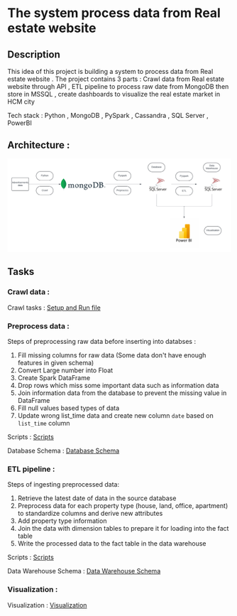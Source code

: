 # The system process data from Real estate website

## Description  
This idea of this project is building a system to process data from Real estate website . The project contains 3 parts : Crawl data from Real estate website through API , ETL pipeline to process raw date from MongoDB then store in MSSQL , create dashboards to visualize the real estate market in HCM city

Tech stack : Python , MongoDB , PySpark , Cassandra , SQL Server , PowerBI

## Architecture :  
![Architecture](resources\architecture.png)

## Tasks
### Crawl data : 
Crawl tasks : [Setup and Run file](./data_crawling/Setup.MD)

### Preprocess data :
Steps of preprocessing raw data before inserting into databses : 
1. Fill missing columns for raw data (Some data don't have enough features in given schema)
2. Convert Large number into Float 
3. Create Spark DataFrame
4. Drop rows which miss some important data such as information data
5. Join information data from the database to prevent the missing value in DataFrame
6. Fill null values based types of data
7. Update wrong list_time data and create new column `date` based on `list_time` column 

Scripts : [Scripts](./data_transformation/scripts/)

Database Schema : [Database Schema](./data_transformation/schema/)

### ETL pipeline :
Steps of ingesting preprocessed data: 
1. Retrieve the latest date of data in the source database
2. Preprocess data for each property type (house, land, office, apartment) to standardize columns and derive new attributes
3. Add property type information
4. Join the data with dimension tables to prepare it for loading into the fact table
5. Write the processed data to the fact table in the data warehouse

Scripts : [Scripts](./ETL_pipeline/scripts/)

Data Warehouse Schema : [Data Warehouse Schema](./ETL_pipeline/schema_dw/)


### Visualization  :
Visualization : [Visualization](visualization\real_estate_dashboards.pbix)
